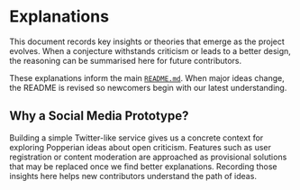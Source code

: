 # Explanations

This document records key insights or theories that emerge as the project
evolves. When a conjecture withstands criticism or leads to a better design,
the reasoning can be summarised here for future contributors.

These explanations inform the main [`README.md`](README.md).  When major ideas
change, the README is revised so newcomers begin with our latest understanding.

## Why a Social Media Prototype?

Building a simple Twitter-like service gives us a concrete context for
exploring Popperian ideas about open criticism. Features such as user
registration or content moderation are approached as provisional solutions that
may be replaced once we find better explanations. Recording those insights here
helps new contributors understand the path of ideas.

